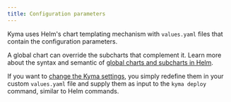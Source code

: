 ```yaml
---
title: Configuration parameters
---
```


Kyma uses Helm's chart templating mechanism with `values.yaml` files that contain the configuration parameters.

A global chart can override the subcharts that complement it. Learn more about the syntax and semantic of [global charts and subcharts in Helm](https://helm.sh/docs/chart_template_guide/subcharts_and_globals/).

If you want to [change the Kyma settings](../../04-operation-guides/operations/03-change-kyma-config-values.md), you simply redefine them in your custom `values.yaml` file and supply them as input to the `kyma deploy` command, similar to Helm commands.
